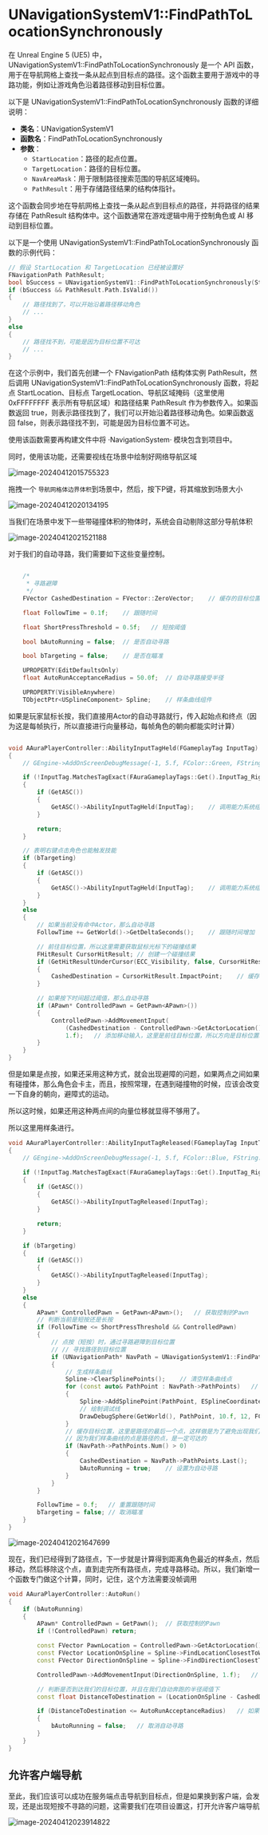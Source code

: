 # UNavigationSystemV1::FindPathToLocationSynchronously 

在 Unreal Engine 5 (UE5) 中，UNavigationSystemV1::FindPathToLocationSynchronously 是一个 API 函数，用于在导航网格上查找一条从起点到目标点的路径。这个函数主要用于游戏中的寻路功能，例如让游戏角色沿着路径移动到目标位置。

以下是 UNavigationSystemV1::FindPathToLocationSynchronously 函数的详细说明：

- **类名**：UNavigationSystemV1
- **函数名**：FindPathToLocationSynchronously
- **参数**：
  - `StartLocation`：路径的起点位置。
  - `TargetLocation`：路径的目标位置。
  - `NavAreaMask`：用于限制路径搜索范围的导航区域掩码。
  - `PathResult`：用于存储路径结果的结构体指针。

这个函数会同步地在导航网格上查找一条从起点到目标点的路径，并将路径的结果存储在 PathResult 结构体中。这个函数通常在游戏逻辑中用于控制角色或 AI 移动到目标位置。

以下是一个使用 UNavigationSystemV1::FindPathToLocationSynchronously 函数的示例代码：

```cpp
// 假设 StartLocation 和 TargetLocation 已经被设置好
FNavigationPath PathResult;
bool bSuccess = UNavigationSystemV1::FindPathToLocationSynchronously(StartLocation, TargetLocation, 0xFFFFFFFF, PathResult);
if (bSuccess && PathResult.Path.IsValid())
{
    // 路径找到了，可以开始沿着路径移动角色
    // ...
}
else
{
    // 路径找不到，可能是因为目标位置不可达
    // ...
}
```

在这个示例中，我们首先创建一个 FNavigationPath 结构体实例 PathResult，然后调用 UNavigationSystemV1::FindPathToLocationSynchronously 函数，将起点 StartLocation、目标点 TargetLocation、导航区域掩码（这里使用 0xFFFFFFFF 表示所有导航区域）和路径结果 PathResult 作为参数传入。如果函数返回 true，则表示路径找到了，我们可以开始沿着路径移动角色。如果函数返回 false，则表示路径找不到，可能是因为目标位置不可达。



使用该函数需要再构建文件中将 ·NavigationSystem· 模块包含到项目中。

同时，使用该功能，还需要视线在场景中绘制好网络导航区域

![image-20240412015755323](.\image-20240412015755323.png)

拖拽一个 `导航网格体边界体积`到场景中，然后，按下P键，将其缩放到场景大小

![image-20240412020134195](.\image-20240412020134195.png)

当我们在场景中发下一些带碰撞体积的物体时，系统会自动剔除这部分导航体积

![image-20240412021521188](.\image-20240412021521188.png)

对于我们的自动寻路，我们需要如下这些变量控制。

```c++

	/*
	 * 寻路避障
	 */
	FVector CashedDestination = FVector::ZeroVector;	// 缓存的目标位置

	float FollowTime = 0.1f;	// 跟随时间

	float ShortPressThreshold = 0.5f;	// 短按阈值

	bool bAutoRunning = false;	// 是否自动寻路

	bool bTargeting = false;	// 是否在瞄准

	UPROPERTY(EditDefaultsOnly)
	float AutoRunAcceptanceRadius = 50.0f;	// 自动寻路接受半径

	UPROPERTY(VisibleAnywhere)
	TObjectPtr<USplineComponent> Spline;	// 样条曲线组件
```

如果是玩家鼠标长按，我们直接用Actor的自动寻路就行，传入起始点和终点（因为这是每帧执行，所以直接进行向量移动，每帧角色的朝向都能实时计算）

```c++

void AAuraPlayerController::AbilityInputTagHeld(FGameplayTag InputTag)
{
	// GEngine->AddOnScreenDebugMessage(-1, 5.f, FColor::Green, FString::Printf(TEXT("AbilityInputTagHeld: %s"), *InputTag.ToString()));

	if (!InputTag.MatchesTagExact(FAuraGameplayTags::Get().InputTag_RightMouseButton))	// 如果输入标签不匹配自动寻路标签（右键点地板）
	{
		if (GetASC())
		{
			GetASC()->AbilityInputTagHeld(InputTag);	// 调用能力系统组件的技能输入标签按住函数
		}

		return;
	}

	// 表明右键点击角色也能触发技能
	if (bTargeting)
	{
		if (GetASC())
		{
			GetASC()->AbilityInputTagHeld(InputTag);	// 调用能力系统组件的技能输入标签按住函数
		}
	}
	else
	{
		// 如果当前没有命中Actor，那么自动寻路
		FollowTime += GetWorld()->GetDeltaSeconds();	// 跟随时间增加

		// 前往目标位置，所以这里需要获取鼠标光标下的碰撞结果
		FHitResult CursorHitResult;	// 创建一个碰撞结果
		if (GetHitResultUnderCursor(ECC_Visibility, false, CursorHitResult))	// 获取鼠标光标下的碰撞结果，ECC_Visibility表示只检测可见性通道，false表示不检测复杂碰撞，CursorHitResult是碰撞结果
		{
			CashedDestination = CursorHitResult.ImpactPoint;	// 缓存目标位置,ImpactPoint是碰撞点
		}

		// 如果按下时间超过阈值，那么自动寻路
		if (APawn* ControlledPawn = GetPawn<APawn>())
		{
			ControlledPawn->AddMovementInput(
				(CashedDestination - ControlledPawn->GetActorLocation()).GetSafeNormal(),	// 添加移动输入，这里是前往目标位置，所以方向是目标位置减去当前位置,GetSafeNormal是获取单位向量
				1.f);	// 添加移动输入，这里是前往目标位置，所以方向是目标位置减去当前位置，速度是1
		}
	}
}
```

但是如果是点按，如果还采用这种方式，就会出现避障的问题，如果两点之间如果有碰撞体，那么角色会卡主，而且，按照常理，在遇到碰撞物的时候，应该会改变一下自身的朝向，避障式的运动。

所以这时候，如果还用这种两点间的向量位移就显得不够用了。

所以这里用样条进行。

```c++
void AAuraPlayerController::AbilityInputTagReleased(FGameplayTag InputTag)
{
	// GEngine->AddOnScreenDebugMessage(-1, 5.f, FColor::Blue, FString::Printf(TEXT("AbilityInputTagReleased: %s"), *InputTag.ToString()));

	if (!InputTag.MatchesTagExact(FAuraGameplayTags::Get().InputTag_RightMouseButton))	// 如果输入标签不匹配自动寻路标签（右键点地板）
	{
		if (GetASC())
		{
			GetASC()->AbilityInputTagReleased(InputTag);
		}

		return;
	}

	if (bTargeting)
	{
		if (GetASC())
		{
			GetASC()->AbilityInputTagReleased(InputTag);
		}
	}
	else
	{
		APawn* ControlledPawn = GetPawn<APawn>();	// 获取控制的Pawn
		// 判断当前是短按还是长按
		if (FollowTime <= ShortPressThreshold && ControlledPawn)
		{
			// 点按（短按）时，通过寻路避障到目标位置
			// // 寻找路径到目标位置
			if (UNavigationPath* NavPath = UNavigationSystemV1::FindPathToLocationSynchronously(this, ControlledPawn->GetActorLocation(), CashedDestination))	// 如果路径有效
			{
				// 生成样条曲线
				Spline->ClearSplinePoints();	// 清空样条曲线点
				for (const auto& PathPoint : NavPath->PathPoints)	// 遍历路径点
				{
					Spline->AddSplinePoint(PathPoint, ESplineCoordinateSpace::World);	// 添加样条曲线点
					// 绘制调试线
					DrawDebugSphere(GetWorld(), PathPoint, 10.f, 12, FColor::Green, false, 5.1f);	// 绘制调试球体
				}
				// 缓存目标位置，这里是路径的最后一个点，这样做是为了避免出现我们鼠标点击的位置不可达，而导致我们的角色无法到达目标位置
				// 因为我们样条曲线的点是路径的点，是一定可达的
				if (NavPath->PathPoints.Num() > 0)
				{
					CashedDestination = NavPath->PathPoints.Last();
					bAutoRunning = true;	// 设置为自动寻路
				}
			}
		}

		FollowTime = 0.f;	// 重置跟随时间
		bTargeting = false;	// 取消瞄准
	}
}
```

![image-20240412021647699](.\image-20240412021647699.png)

现在，我们已经得到了路径点，下一步就是计算得到距离角色最近的样条点，然后移动，然后移除这个点，直到走完所有路径点，完成寻路移动。所以，我们新增一个函数专门做这个计算，同时，记住，这个方法需要没帧调用

```c++
void AAuraPlayerController::AutoRun()
{
	if (bAutoRunning)
	{
		APawn* ControlledPawn = GetPawn();	// 获取控制的Pawn
		if (!ControlledPawn) return;

		const FVector PawnLocation = ControlledPawn->GetActorLocation();	// 获取Pawn的位置
		const FVector LocationOnSpline = Spline->FindLocationClosestToWorldLocation(PawnLocation, ESplineCoordinateSpace::World);	// 获取样条曲线上离Pawn最近的点的位置
		const FVector DirectionOnSpline = Spline->FindDirectionClosestToWorldLocation(LocationOnSpline, ESplineCoordinateSpace::World);	// 获取样条曲线上离Pawn最近的点的方向

		ControlledPawn->AddMovementInput(DirectionOnSpline, 1.f);	// 添加移动输入，这里是沿着样条曲线移动，所以方向是样条曲线上离Pawn最近的点的方向，速度是1

		// 判断是否到达我们的目标位置，并且在我们自动奔跑的半径阈值下
		const float DistanceToDestination = (LocationOnSpline - CashedDestination).Length();	// 计算Pawn位置和样条曲线上离Pawn最近的点的位置的距离

		if (DistanceToDestination <= AutoRunAcceptanceRadius)	// 如果距离小于100
		{
			bAutoRunning = false;	// 取消自动寻路
		}
	}
}

```



## 允许客户端导航

至此，我们应该可以成功在服务端点击导航到目标点，但是如果换到客户端，会发现，还是出现短按不寻路的问题，这需要我们在项目设置这，打开允许客户端导航

![image-20240412023914822](.\image-20240412023914822.png)
